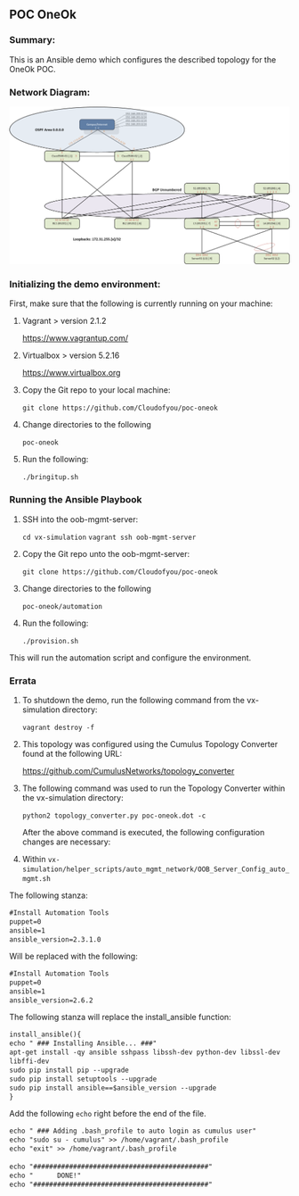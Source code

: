 ## POC OneOk

### Summary:

This is an Ansible demo which configures the described topology for the OneOk POC.

### Network Diagram:

![Network Diagram](https://github.com/Cloudofyou/poc-oneok/blob/master/documentation/OneOk-POC-Diag-03.png)

### Initializing the demo environment:

First, make sure that the following is currently running on your machine:

1. Vagrant > version 2.1.2

    https://www.vagrantup.com/

2. Virtualbox > version 5.2.16

    https://www.virtualbox.org

3. Copy the Git repo to your local machine:

    ```git clone https://github.com/Cloudofyou/poc-oneok```

4. Change directories to the following

    ```poc-oneok```

6. Run the following:

    ```./bringitup.sh```

### Running the Ansible Playbook

1. SSH into the oob-mgmt-server:

    ```cd vx-simulation```
    ```vagrant ssh oob-mgmt-server```

2. Copy the Git repo unto the oob-mgmt-server:

    ```git clone https://github.com/Cloudofyou/poc-oneok```

3. Change directories to the following

    ```poc-oneok/automation```

4. Run the following:

    ```./provision.sh```

This will run the automation script and configure the environment.


### Errata

1. To shutdown the demo, run the following command from the vx-simulation directory:

    ```vagrant destroy -f```

2. This topology was configured using the Cumulus Topology Converter found at the following URL:

    https://github.com/CumulusNetworks/topology_converter

3. The following command was used to run the Topology Converter within the vx-simulation directory:

    ```python2 topology_converter.py poc-oneok.dot -c```

    After the above command is executed, the following configuration changes are necessary:

4. Within ```vx-simulation/helper_scripts/auto_mgmt_network/OOB_Server_Config_auto_mgmt.sh```

The following stanza:

    #Install Automation Tools
    puppet=0
    ansible=1
    ansible_version=2.3.1.0

Will be replaced with the following:

    #Install Automation Tools
    puppet=0
    ansible=1
    ansible_version=2.6.2

The following stanza will replace the install_ansible function:

```
install_ansible(){
echo " ### Installing Ansible... ###"
apt-get install -qy ansible sshpass libssh-dev python-dev libssl-dev libffi-dev
sudo pip install pip --upgrade
sudo pip install setuptools --upgrade
sudo pip install ansible==$ansible_version --upgrade
}
```

Add the following ```echo``` right before the end of the file.

    echo " ### Adding .bash_profile to auto login as cumulus user"
    echo "sudo su - cumulus" >> /home/vagrant/.bash_profile
    echo "exit" >> /home/vagrant/.bash_profile

    echo "############################################"
    echo "      DONE!"
    echo "############################################"

